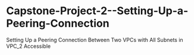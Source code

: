 # Capstone-Project-2--Setting-Up-a-Peering-Connection
Setting Up a Peering Connection Between Two VPCs with All Subnets in VPC_2 Accessible
